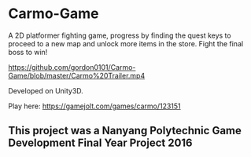 # Carmo-Game
A 2D platformer fighting game, progress by finding the quest keys to proceed to a new map and unlock more items in the store. Fight the final boss to win! 

https://github.com/gordon0101/Carmo-Game/blob/master/Carmo%20Trailer.mp4


Developed on Unity3D.

Play here:
https://gamejolt.com/games/carmo/123151

## This project was a Nanyang Polytechnic Game Development Final Year Project 2016
